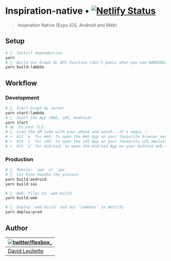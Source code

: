 # Inspiration-native • [![Netlify Status](https://api.netlify.com/api/v1/badges/49ea4e46-01d3-4bfa-a952-afd0c0f53be8/deploy-status)](https://app.netlify.com/sites/inspiration-native-staging/deploys)

> Inspiration Native (Expo iOS, Android and Web)

## Setup

```bash
# 🔧  Install dependencies
yarn
# 👷‍  Build our Graph QL API Function (don't panic when you see WARNINGS)
yarn build:lambda
```

## Workflow

### Development

```bash
# 🚀  Start Graph QL server
yarn start:lambda
# 🚀  Start the App (Web, iOS, Android)
yarn start
# 💻  In your CLI:
# 📲  Scan the QR code with your phone and watch...It's magic ✨
# ️️⌨  Hit `w` for Web: to open the Web App on your favourite browser and voilà ! 🎩
# ⌨  Hit `i` for iOS: to open the iOS App on your favourite iOS smulator ( ⚠️  Mac and Xcode needed)
# ⌨  Hit `a` for Android: to open the Android App on your Android AVD (⚠️  Android Studio and an already running AVD needed)
```

### Production

```bash
# 📱  Mobile: `apk` or `ipa`
# 🙌  Let Expo handle the process
yarn build:android
yarn build:ios

# 👷‍  Web: files to `web-build`
yarn build:web

# 🚀  Deploy `web-build` and our `lambdas` to Netlify
yarn deploy:prod
```

## Author

| [![twitter/flexbox_](https://gravatar.com/avatar/66ecc55f1bc2e5863eb516ee6f20794e?s=70)](https://twitter.com/flexbox_ 'Follow @flexbox_ on Twitter') |
| ---------------------------------------------------------------------------------------------------------------------------------------------------- |
| [David Leuliette](https://davidl.fr/)                                                                                                                |
